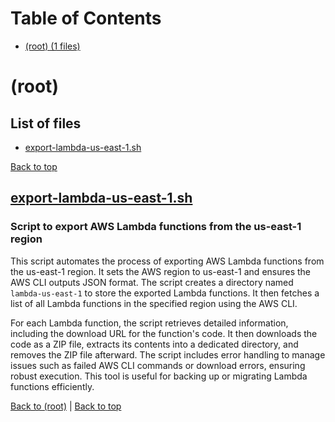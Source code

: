 # Table of Contents

- [(root) (1 files)](#root)
# (root)

## List of files

- [export-lambda-us-east-1.sh](#exportlambdauseast-1-sh)

[Back to top](#table-of-contents)

## [export-lambda-us-east-1.sh](export-lambda-us-east-1.sh)

### Script to export AWS Lambda functions from the us-east-1 region

This script automates the process of exporting AWS Lambda functions from the us-east-1 region. It sets the AWS region to us-east-1 and ensures the AWS CLI outputs JSON format. The script creates a directory named `lambda-us-east-1` to store the exported Lambda functions. It then fetches a list of all Lambda functions in the specified region using the AWS CLI.

For each Lambda function, the script retrieves detailed information, including the download URL for the function's code. It then downloads the code as a ZIP file, extracts its contents into a dedicated directory, and removes the ZIP file afterward. The script includes error handling to manage issues such as failed AWS CLI commands or download errors, ensuring robust execution. This tool is useful for backing up or migrating Lambda functions efficiently.

[Back to (root)](#root) | [Back to top](#table-of-contents)

